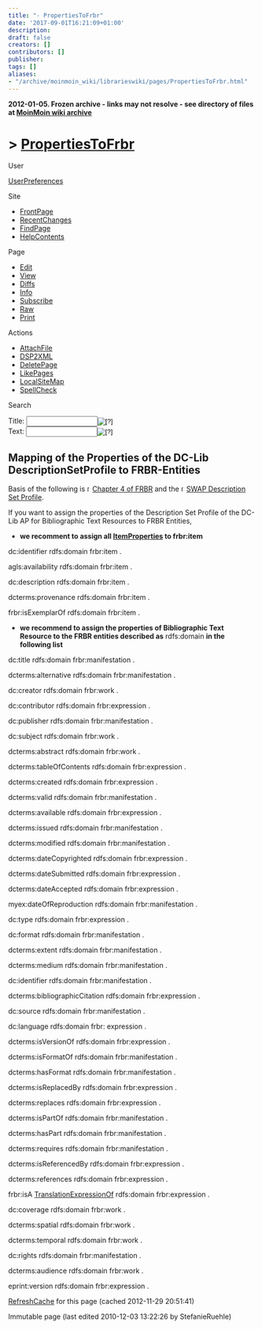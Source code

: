```yaml
---
title: "- PropertiesToFrbr"
date: '2017-09-01T16:21:09+01:00'
description: 
draft: false
creators: []
contributors: []
publisher: 
tags: []
aliases:
- "/archive/moinmoin_wiki/librarieswiki/pages/PropertiesToFrbr.html"
---
```


**2012-01-05. Frozen archive - links may not resolve - see directory of files at [MoinMoin wiki archive](/moinmoin-wiki-archive/)**

# > [PropertiesToFrbr](http://dublincore.org/librarieswiki/PropertiesToFrbr?action=fullsearch&value=PropertiesToFrbr&literal=1&case=1&context=40 "Click here to do a full-text search for this title")

User

 [UserPreferences](http://dublincore.org/librarieswiki/UserPreferences)
  

Site

- [FrontPage](http://dublincore.org/librarieswiki/FrontPage)
- [RecentChanges](http://dublincore.org/librarieswiki/RecentChanges)
- [FindPage](http://dublincore.org/librarieswiki/FindPage)
- [HelpContents](http://dublincore.org/librarieswiki/HelpContents)

Page

- [Edit](http://dublincore.org/librarieswiki/PropertiesToFrbr?action=edit "Edit")
- [View](http://dublincore.org/librarieswiki/PropertiesToFrbr "View")
- [Diffs](http://dublincore.org/librarieswiki/PropertiesToFrbr?action=diff "Diffs")
- [Info](http://dublincore.org/librarieswiki/PropertiesToFrbr?action=info "Info")
- [Subscribe](http://dublincore.org/librarieswiki/PropertiesToFrbr?action=subscribe "Subscribe")
- [Raw](http://dublincore.org/librarieswiki/PropertiesToFrbr?action=raw "Raw")
- [Print](http://dublincore.org/librarieswiki/PropertiesToFrbr?action=print "Print")

Actions

- [AttachFile](http://dublincore.org/librarieswiki/PropertiesToFrbr?action=AttachFile)
- [DSP2XML](http://dublincore.org/librarieswiki/PropertiesToFrbr?action=DSP2XML)
- [DeletePage](http://dublincore.org/librarieswiki/PropertiesToFrbr?action=DeletePage)
- [LikePages](http://dublincore.org/librarieswiki/PropertiesToFrbr?action=LikePages)
- [LocalSiteMap](http://dublincore.org/librarieswiki/PropertiesToFrbr?action=LocalSiteMap)
- [SpellCheck](http://dublincore.org/librarieswiki/PropertiesToFrbr?action=SpellCheck)

Search

<form method="POST" action="/librarieswiki/PropertiesToFrbr">
<p>
<input name="action" value="inlinesearch" type="hidden">
<input name="context" value="40" type="hidden">
Title: <input name="text_title" size="15" maxlength="50" type="text"><input src="PropertiesToFrbr_files/moin-search.png" name="button_title" alt="[?]" type="image"><br>Text: <input name="text_full" size="15" maxlength="50" type="text"><input src="PropertiesToFrbr_files/moin-search.png" name="button_full" alt="[?]" type="image">
</p>
</form>

## Mapping of the Properties of the DC-Lib DescriptionSetProfile to FRBR-Entities

Basis of the following is [<img src="PropertiesToFrbr_files/moin-www.png" alt="[WWW]" height="11" width="11">Chapter 4 of FRBR](http://archive.ifla.org/VII/s13/frbr/frbr_current4.htm) and the [<img src="PropertiesToFrbr_files/moin-www.png" alt="[WWW]" height="11" width="11">SWAP Description Set Profile](http://www.ukoln.ac.uk/repositories/digirep/index/Scholarly_Works_Application_Profile).

If you want to assign the properties of the Description Set Profile of the DC-Lib AP for Bibliographic Text Resources to FRBR Entities,

- **we recomment to assign all [ItemProperties](http://dublincore.org/librarieswiki/ItemProperties) to frbr:item**

 dc:identifier rdfs:domain frbr:item . 

agls:availability rdfs:domain frbr:item .

dc:description rdfs:domain frbr:item .

dcterms:provenance rdfs:domain frbr:item .

frbr:isExemplarOf rdfs:domain frbr:item .

- **we recommend to assign the properties of Bibliographic Text Resource to the FRBR entities described as** rdfs:domain **in the following list**

 dc:title rdfs:domain frbr:manifestation . 

dcterms:alternative rdfs:domain frbr:manifestation .

dc:creator rdfs:domain frbr:work .

dc:contributor rdfs:domain frbr:expression .

dc:publisher rdfs:domain frbr:manifestation .

dc:subject rdfs:domain frbr:work .

dcterms:abstract rdfs:domain frbr:work .

dcterms:tableOfContents rdfs:domain frbr:expression .

dcterms:created rdfs:domain frbr:expression .

dcterms:valid rdfs:domain frbr:manifestation .

dcterms:available rdfs:domain frbr:expression .

dcterms:issued rdfs:domain frbr:manifestation .

dcterms:modified rdfs:domain frbr:manifestation .

dcterms:dateCopyrighted rdfs:domain frbr:expression .

dcterms:dateSubmitted rdfs:domain frbr:expression .

dcterms:dateAccepted rdfs:domain frbr:expression .

myex:dateOfReproduction rdfs:domain frbr:manifestation .

dc:type rdfs:domain frbr:expression .

dc:format rdfs:domain frbr:manifestation .

dcterms:extent rdfs:domain frbr:manifestation .

dcterms:medium rdfs:domain frbr:manifestation .

dc:identifier rdfs:domain frbr:manifestation .

dcterms:bibliographicCitation rdfs:domain frbr:expression .

dc:source rdfs:domain frbr:manifestation .

dc:language rdfs:domain frbr: expression .

dcterms:isVersionOf rdfs:domain frbr:expression .

dcterms:isFormatOf rdfs:domain frbr:manifestation .

dcterms:hasFormat rdfs:domain frbr:manifestation .

dcterms:isReplacedBy rdfs:domain frbr:expression .

dcterms:replaces rdfs:domain frbr:expression .

dcterms:isPartOf rdfs:domain frbr:manifestation .

dcterms:hasPart rdfs:domain frbr:manifestation .

dcterms:requires rdfs:domain frbr:manifestation .

dcterms:isReferencedBy rdfs:domain frbr:expression .

dcterms:references rdfs:domain frbr:expression .

frbr:isA [TranslationExpressionOf](http://dublincore.org/librarieswiki/TranslationExpressionOf) rdfs:domain frbr:expression .

dc:coverage rdfs:domain frbr:work .

dcterms:spatial rdfs:domain frbr:work .

dcterms:temporal rdfs:domain frbr:work .

dc:rights rdfs:domain frbr:manifestation .

dcterms:audience rdfs:domain frbr:work .

eprint:version rdfs:domain frbr:expression .

 [RefreshCache](http://dublincore.org/librarieswiki/PropertiesToFrbr?action=refresh&arena=Page.py&key=PropertiesToFrbr.text_html) for this page (cached 2012-11-29 20:51:41)  

Immutable page (last edited 2010-12-03 13:22:26 by StefanieRuehle)

